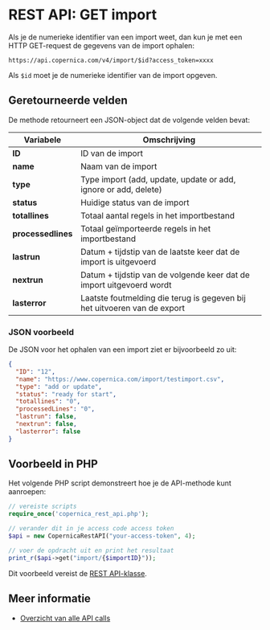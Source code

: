 # REST API: GET import

Als je de numerieke identifier van een import weet, dan kun je met een HTTP GET-request de
gegevens van de import ophalen:

`https://api.copernica.com/v4/import/$id?access_token=xxxx`

Als `$id` moet je de numerieke identifier van de import opgeven.

## Geretourneerde velden

De methode retourneert een JSON-object dat de volgende velden bevat:

| Variabele         | Omschrijving                                                                      |
|-------------------|-----------------------------------------------------------------------------------|
| **ID**            | ID van de import                                                                  |
| **name**          | Naam van de import                                                                |
| **type**          | Type import (add, update, update or add, ignore or add, delete)                   |
| **status**        | Huidige status van de import                                                      |
| **totallines**    | Totaal aantal regels in het importbestand                                         |
| **processedlines**| Totaal geïmporteerde regels in het importbestand                                  |
| **lastrun**       | Datum + tijdstip van de laatste keer dat de import is uitgevoerd                  |
| **nextrun**       | Datum + tijdstip van de volgende keer dat de import uitgevoerd wordt              |
| **lasterror**     | Laatste foutmelding die terug is gegeven bij het uitvoeren van de export          |

### JSON voorbeeld

De JSON voor het ophalen van een import ziet er bijvoorbeeld zo uit:

```json
{
  "ID": "12",
  "name": "https://www.copernica.com/import/testimport.csv",
  "type": "add or update",
  "status": "ready for start",
  "totallines": "0",
  "processedLines": "0",
  "lastrun": false,
  "nextrun": false,
  "lasterror": false
}
```

## Voorbeeld in PHP

Het volgende PHP script demonstreert hoe je de API-methode kunt aanroepen:

```php
// vereiste scripts
require_once('copernica_rest_api.php');

// verander dit in je access code access token
$api = new CopernicaRestAPI("your-access-token", 4);

// voer de opdracht uit en print het resultaat
print_r($api->get("import/{$importID}"));
```

Dit voorbeeld vereist de [REST API-klasse](rest-php).

## Meer informatie

* [Overzicht van alle API calls](rest-api)
